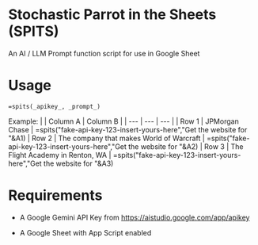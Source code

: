 # Stochastic Parrot in the Sheets (SPITS)
An AI / LLM Prompt function script for use in Google Sheet

# Usage
```=spits(_apikey_, _prompt_)```

Example:
|   | Column A | Column B |
| --- | --- | --- |
| Row 1 | JPMorgan Chase | =spits("fake-api-key-123-insert-yours-here","Get the website for "&A1)
| Row 2 | The company that makes World of Warcraft | =spits("fake-api-key-123-insert-yours-here","Get the website for "&A2)
| Row 3 | The Flight Academy in Renton, WA | =spits("fake-api-key-123-insert-yours-here","Get the website for "&A3)

# Requirements
- A Google Gemini API Key from https://aistudio.google.com/app/apikey

- A Google Sheet with App Script enabled


